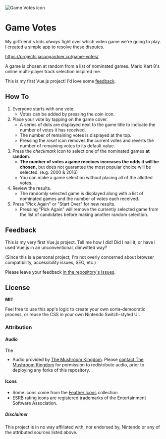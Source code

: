 ![Game Votes icon](https://projects.jasongardner.co/game-votes/readme.png "Game Votes")

# Game Votes

My girlfriend's kids *always* fight over which video game we're going to play.
I created a simple app to resolve these disputes.

https://projects.jasongardner.co/game-votes/

A game is chosen at random from a list of nominated games. Mario Kart 8's online
multi-player track selection inspired me.

This is my first Vue.js project! I'd love some [feedback](#feedback).

## How To

1. Everyone starts with one vote.
	- Votes can be added by pressing the *coin* icon.
2. Place your vote by tapping on the game cover.
	- A series of dots are displayed next to the game title to indicate the number 
	of votes it has received.
	- The number of remaining votes is displayed at the top.
	- Pressing the *reset* icon removes the current votes and reverts the number
	of remaining votes to its default value.
3. Press the *checkmark* icon to select one of the nominated games __at random__.
	- __The number of votes a game receives increases the odds it will be chosen,__
	but does not guarantee the most popular choice will be selected. (e.g. 2000 & 2016)
	- You can make a game selection without placing all of the allotted votes.
4. Review the results.
	- The randomly selected game is displayed along with a list of nominated
	games and the number of votes each received.
5. Press "Pick Again" or "Start Over" for new results.
	- Pressing "Pick Again" will remove the currently selected game from the
	list of candidates before making another random selection.

## Feedback

This is my very first Vue.js project. Tell me how I did! Did I nail it, or have
I used Vue.js in an unconventional, dimwitted way?

(Since this is a personal project, I'm not overly concerned about browser
compatibility, accessibility issues, SEO, etc.) 

Please leave your feedback [in the repository's Issues](https://github.com/jasonjgardner/vue-game-vote/issues/1).

## License
__MIT__

Feel free to use this app's logic to create your own sorta-democratic process,
or reuse the CSS in your own Nintendo Switch-styled UI. 

### Attribution

#### Audio
<img src="http://www.themushroomkingdom.net/button80x15.png" width="80" height="15" alt="The Mushroom Kingdom" />

- Audio provided by [The Mushroom Kingdom](https://themushroomkingdom.net/media/smb/wav).
Please [contact The Mushroom Kingdom](https://themushroomkingdom.net/contact.shtml) for permission to redistribute audio,
prior to deploying any forks of this repository.

#### Icons
- Some icons come from the [Feather icons](https://feathericons.com) collection.
- ESRB rating icons are registered trademarks of the Entertainment Software Association.

##### Disclaimer

This project is in no way affiliated with, nor endorsed by, Nintendo or any of the attributed sources listed above.
